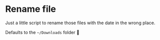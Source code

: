 # Rename file

Just a little script to rename those files with the date in the wrong place.

Defaults to the `~/Downloads` folder 😬
